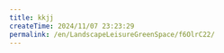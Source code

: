 ```yaml
---
title: kkjj
createTime: 2024/11/07 23:23:29
permalink: /en/LandscapeLeisureGreenSpace/f6OlrC22/
---
```

